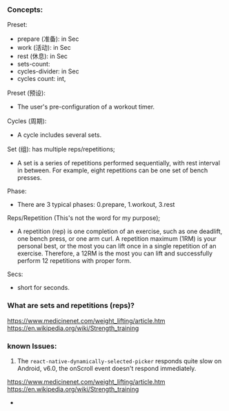 
### Concepts:
Preset:
- prepare (准备): in Sec
- work (活动): in Sec
- rest (休息): in Sec
- sets-count:
- cycles-divider: in Sec
- cycles count: int,

Preset (预设):
- The user's pre-configuration of a workout timer.

Cycles (周期):
- A cycle includes several sets.

Set (组): has multiple reps/repetitions;
- A set is a series of repetitions performed sequentially, with rest interval in between. For example, eight repetitions can be one set of bench presses.

Phase:
- There are 3 typical phases: 0.prepare, 1.workout, 3.rest

Reps/Repetition (This's not the word for my purpose);
- A repetition (rep) is one completion of an exercise, such as one deadlift, one bench press, or one arm curl. A repetition maximum (1RM) is your personal best, or the most you can lift once in a single repetition of an exercise. Therefore, a 12RM is the most you can lift and successfully perform 12 repetitions with proper form.

Secs:
- short for seconds.


### What are sets and repetitions (reps)?
https://www.medicinenet.com/weight_lifting/article.htm
https://en.wikipedia.org/wiki/Strength_training


### known Issues:
1. The `react-native-dynamically-selected-picker` responds quite slow on Android, v6.0, the onScroll event doesn't
respond immediately.

https://www.medicinenet.com/weight_lifting/article.htm
https://en.wikipedia.org/wiki/Strength_training

+
